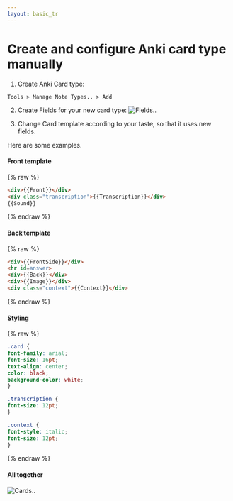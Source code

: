 ```yaml
---
layout: basic_tr
---
```


# Create and configure Anki card type manually

1. Create Anki Card type:
  ```
Tools > Manage Note Types.. > Add
  ```

2. Create Fields for your new card type:
  ![Fields..](/anki-leo/img/fields.png)

3. Change Card template according to your taste, so that it uses new fields.
  
  Here are some examples.
  
#### Front template

  {% raw %}

  ```html
<div>{{Front}}</div>
<div class="transcription">{{Transcription}}</div>
{{Sound}}
  ```

  {% endraw %}

#### Back template

  {% raw %}

  ```html
<div>{{FrontSide}}</div>
<hr id=answer>
<div>{{Back}}</div>
<div>{{Image}}</div>
<div class="context">{{Context}}</div>
  ```

  {% endraw %}

#### Styling

  {% raw %}

  ```css
.card {
  font-family: arial;
  font-size: 16pt;
  text-align: center;
  color: black;
  background-color: white;
}

.transcription {
  font-size: 12pt;
}

.context {
  font-style: italic;
  font-size: 12pt;
}
  ```

  {% endraw %}

#### All together

  ![Cards..](/anki-leo/img/cards.png)  